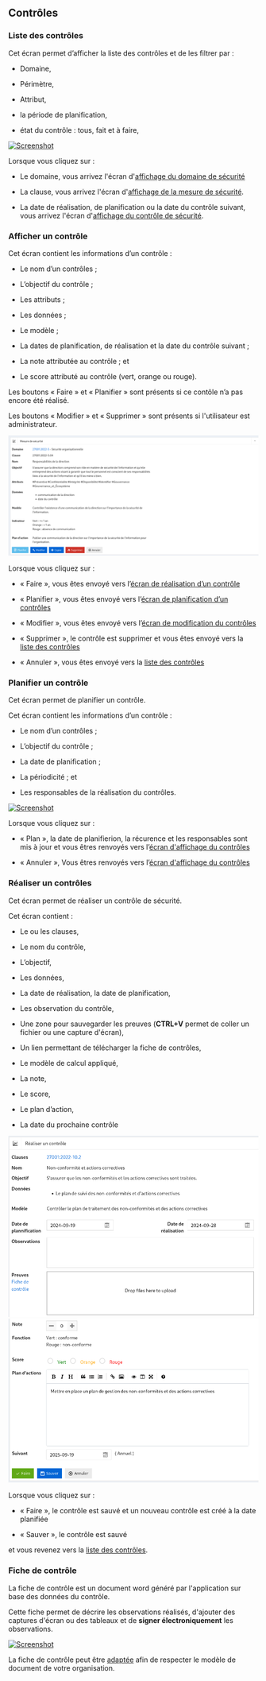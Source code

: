 ## Contrôles

### Liste des contrôles <a name="list"></a>

Cet écran permet d’afficher la liste des contrôles et de les filtrer par :

* Domaine,

* Périmètre,

* Attribut,

* la période de planification,

* état du contrôle : tous, fait et à faire,

[![Screenshot](images/c1.fr.png)](images/c1.fr.png)

Lorsque vous cliquez sur :

* Le domaine, vous arrivez l'écran d'[affichage du domaine de sécurité](config.fr.md/#domains)

* La clause, vous arrivez l'écran d'[affichage de la mesure de sécurité](measures.fr.md/#show).

* La date de réalisation, de planification ou la date du contrôle suivant, vous arrivez l'écran d'[affichage du contrôle de sécurité](#show).

### Afficher un contrôle <a name="show"></a>

Cet écran contient les informations d’un contrôle :

* Le nom d’un contrôles ;

* L’objectif du contrôle ;

* Les attributs ;

* Les données ;

* Le modèle ;

* La dates de planification, de réalisation et la date du contrôle suivant ;

* La note attributée au contrôle ; et

* Le score attributé au contrôle (vert, orange ou rouge).

Les boutons « Faire » et « Planifier » sont présents si ce contôle n’a pas encore été réalisé.

Les boutons « Modifier » et « Supprimer » sont présents si l'utilisateur est administrateur.

 [![Screenshot](images/c2.fr.png)](images/c2.fr.png)

Lorsque vous cliquez sur :

* « Faire », vous êtes envoyé vers l’[écran de réalisation d’un contrôle](#make)

* « Planifier », vous êtes envoyé vers l’[écran de planification d’un contrôles](#plan)

* « Modifier », vous êtes envoyé vers l’[écran de modification du contrôles](#edit)

* « Supprimer », le contrôle est supprimer et vous êtes envoyé vers la [liste des contrôles](#list)

* « Annuler », vous êtes envoyé vers la [liste des contrôles](#list)

### Planifier un contrôle<a name="plan"></a>

Cet écran permet de planifier un contrôle.

Cet écran contient les informations d’un contrôle :

* Le nom d’un contrôles ;

* L’objectif du contrôle ;

* La date de planification ;

* La périodicité ; et

* Les responsables de la réalisation du contrôles.

[![Screenshot](images/c5.fr.png)](images/c5.fr.png)

Lorsque vous cliquez sur :

* « Plan », la date de planifierion, la récurence et les responsables sont mis à jour et vous êtres renvoyés vers l’[écran d'affichage du contrôles](#show)

* « Annuler », Vous êtres renvoyés vers l’[écran d'affichage du contrôles](#show)


### Réaliser un contrôles <a name="make"></a>

Cet écran permet de réaliser un contrôle de sécurité.

Cet écran contient :

* Le ou les clauses,

* Le nom du contrôle,

* L’objectif,

* Les données,

* La date de réalisation, la date de planification,

* Les observation du contrôle,

* Une zone pour sauvegarder les preuves (**CTRL+V** permet de coller un fichier ou une capture d'écran),

* Un lien permettant de télécharger la fiche de contrôles,

* Le modèle de calcul appliqué,

* La note,

* Le score,

* Le plan d’action,

* La date du prochaine contrôle

[![Screenshot](images/c3.fr.png)](images/c3.fr.png)
[![Screenshot](images/c4.fr.png)](images/c4.fr.png)

Lorsque vous cliquez sur :

* « Faire », le contrôle est sauvé et un nouveau contrôle est créé à la date planifiée

* « Sauver », le contrôle est sauvé


et vous revenez vers la [liste des contrôles](#list).


### Fiche de contrôle <a name="sheet"></a>


La fiche de contrôle est un document word généré par l'application sur base des données du contrôle.

Cette fiche permet de décrire les observations réalisés, d'ajouter des captures d'écran ou des tableaux et de __signer électroniquement__ les observations.

[![Screenshot](images/report3.png)](images/report3.png)

La fiche de contrôle peut être [adaptée](config.fr.md/#documents) afin de respecter le modèle de document de votre organisation.
